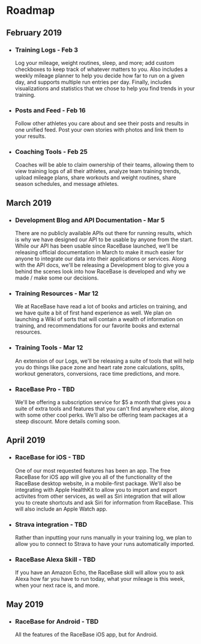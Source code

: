 # Roadmap

## February 2019
- ### Training Logs - Feb 3
  Log your mileage, weight routines, sleep, and more; add custom checkboxes to keep track of whatever matters to you. Also includes a weekly mileage planner to help you decide how far to run on a given day, and supports multiple run entries per day. Finally, includes visualizations and statistics that we chose to help you find trends in your training.

- ### Posts and Feed - Feb 16
  Follow other athletes you care about and see their posts and results in one unified feed. Post your own stories with photos and link them to your results.

- ### Coaching Tools - Feb 25
  Coaches will be able to claim ownership of their teams, allowing them to view training logs of all their athletes, analyze team training trends, upload mileage plans, share workouts and weight routines, share season schedules, and message athletes. 
  
## March 2019

- ### Development Blog and API Documentation - Mar 5
  There are no publicly available APIs out there for running results, which is why we have designed our API to be usable by anyone from the start. While our API has been usable since RaceBase launched, we'll be releasing official documentation in March to make it much easier for anyone to integrate our data into their applications or services. Along with the API docs, we'll be releasing a Development blog to give you a behind the scenes look into how RaceBase is developed and why we made / make some our decisions.

- ### Training Resources - Mar 12
  We at RaceBase have read a lot of books and articles on training, and we have quite a bit of first hand experience as well. We plan on launching a Wiki of sorts that will contain a wealth of information on training, and recommendations for our favorite books and external resources.

- ### Training Tools - Mar 12
  An extension of our Logs, we'll be releasing a suite of tools that will help you do things like pace zone and heart rate zone calculations, splits, workout generators, conversions, race time predictions, and more. 

- ### RaceBase Pro - TBD
  We'll be offering a subscription service for $5 a month that gives you a suite of extra tools and features that you can't find anywhere else, along with some other cool perks. We'll also be offering team packages at a steep discount. More details coming soon.

## April 2019
- ### RaceBase for iOS - TBD
  One of our most requested features has been an app. The free RaceBase for iOS app will give you all of the functionality of the RaceBase desktop website, in a mobile-first package. We'll also be integrating with Apple HealthKit to allow you to import and export activites from other services, as well as Siri integration that will allow you to create shortcuts and ask Siri for information from RaceBase. This will also include an Apple Watch app.

- ### Strava integration - TBD
  Rather than inputting your runs manually in your training log, we plan to allow you to connect to Strava to have your runs automatically imported. 

- ### RaceBase Alexa Skill - TBD
  If you have an Amazon Echo, the RaceBase skill will allow you to ask Alexa how far you have to run today, what your mileage is this week, when your next race is, and more. 

## May 2019
- ### RaceBase for Android - TBD
  All the features of the RaceBase iOS app, but for Android.


